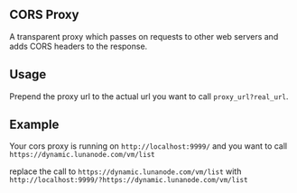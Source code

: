 ## CORS Proxy
A transparent proxy which passes on requests to other web servers and adds CORS headers to the response.

## Usage

Prepend the proxy url to the actual url you want to call `proxy_url?real_url`.

## Example

Your cors proxy is running on `http://localhost:9999/` and you want to call `https://dynamic.lunanode.com/vm/list`

 
replace the call to `https://dynamic.lunanode.com/vm/list` with `http://localhost:9999/?https://dynamic.lunanode.com/vm/list` 
